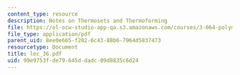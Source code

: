 ```yaml
---
content_type: resource
description: Notes on Thermosets and Thermoforming
file: https://ol-ocw-studio-app-qa.s3.amazonaws.com/courses/3-064-polymer-engineering-fall-2003/99e9753fde79645ddadc09d8835c6d24_lec_36.pdf
file_type: application/pdf
parent_uid: 8ee0e665-f202-6c43-88b6-7964d5837473
resourcetype: Document
title: lec_36.pdf
uid: 99e9753f-de79-645d-dadc-09d8835c6d24
---
```

